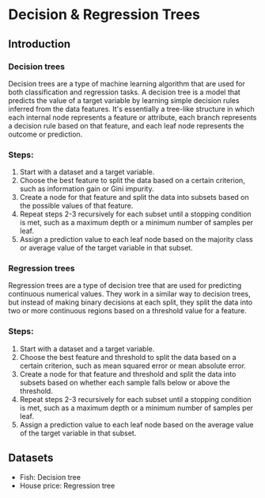 # Decision & Regression Trees
## Introduction
### Decision trees 
Decision trees are a type of machine learning algorithm that are used for both classification and regression tasks. A decision tree is a model that predicts the value of a target variable by learning simple decision rules inferred from the data features. It's essentially a tree-like structure in which each internal node represents a feature or attribute, each branch represents a decision rule based on that feature, and each leaf node represents the outcome or prediction.
### Steps:
1. Start with a dataset and a target variable.
2. Choose the best feature to split the data based on a certain criterion, such as information gain or Gini impurity.
3. Create a node for that feature and split the data into subsets based on the possible values of that feature.
4. Repeat steps 2-3 recursively for each subset until a stopping condition is met, such as a maximum depth or a minimum number of samples per leaf.
5. Assign a prediction value to each leaf node based on the majority class or average value of the target variable in that subset.
### Regression trees 
Regression trees are a type of decision tree that are used for predicting continuous numerical values. They work in a similar way to decision trees, but instead of making binary decisions at each split, they split the data into two or more continuous regions based on a threshold value for a feature.
### Steps:
1. Start with a dataset and a target variable.
2. Choose the best feature and threshold to split the data based on a certain criterion, such as mean squared error or mean absolute error.
3. Create a node for that feature and threshold and split the data into subsets based on whether each sample falls below or above the threshold.
4. Repeat steps 2-3 recursively for each subset until a stopping condition is met, such as a maximum depth or a minimum number of samples per leaf.
5. Assign a prediction value to each leaf node based on the average value of the target variable in that subset.
## Datasets
* Fish: Decision tree
* House price: Regression tree
